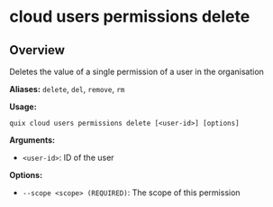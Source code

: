 # cloud users permissions delete

## Overview

Deletes the value of a single permission of a user in the organisation

**Aliases:** `delete`, `del`, `remove`, `rm`

**Usage:**

```
quix cloud users permissions delete [<user-id>] [options]
```

**Arguments:**

- `<user-id>`: ID of the user

**Options:**

- `--scope <scope> (REQUIRED)`: The scope of this permission

